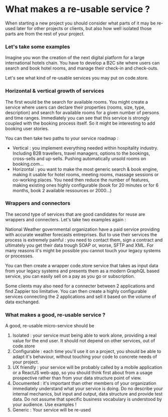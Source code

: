 # What makes a re-usable service ?

When starting a new project you should consider what parts of it may be re-used later for other projects or clients, but also how well isolated those parts are from the rest of your project.  

### Let's take some examples

Imagine you won the creation of the next digital platform for a large international hotels chain. You have to develop a B2C site where users can search and book hotel rooms, and manage their check-in and check-outs. 

Let's see what kind of re-usable services you may put on code.store.

### Horizontal & vertical growth of services

The first would be the search for available rooms. You might create a service where users can declare their properties \(rooms, size, type, description\) and search for available rooms for a given number of persons and time ranges. Immediately you can see that this service is strongly coupled with the booking process itself. So it might be interesting to add booking user stories. 

You can then take two paths to your service roadmap : 

* Vertical : you implement everything needed within hospitality industry. Including B2B travellers, travel managers, options to the bookings, cross-sells and up-sells. Pushing automatically unsold rooms on booking.com...
* Horizontal : you want to make the most generic search & book engine, making it usable for hotel rooms, meeting rooms, massage sessions or co-working places. You need then reduce the number of features, making existing ones highly configurable \(book for 20 minutes or for 6 months, book  2 available ressources or 2000...\)

### Wrappers and connectors

The second type of services that are good candidates for reuse are wrappers and connecters. Let's take two examples again : 

National Weather governmental organization have a paid service providing with accurate weather forecasts entreprises. But to use their services the process is extremely painful : you need to contact them, sign a contract and ultimately you get their data trough SOAP or, worse, SFTP and XML. For many reasons it's might be possible you cannot touch your legacy systems or processes. 

You can then create a wrapper code.store service that takes as input data from your legacy systems and presents them as  a modern GraphQL based service, you can easily sell on a pay as you go or subscription.

Some clients may also need for a connecter between 2 applications and find Zappier too limitative. You can then create a highly configurable services connecting the 2 applications and sell it based on the volume of data exchanged. 

### What makes a good, re-usable service ?

A good, re-usable micro-service should be

1. Isolated : your service must being able to work alone, providing a real value for the end user. It should not depend on other services, out of code.store
2. Configurable : each time you'll use it on a project, you should be able to adapt it's behaviour, without touching your code to concrete needs of your project.
3. UX friendly : your service will be probably called by a mobile application or a ReactJS web-app, so you should think first about from a usage prospective rather than from your data structure point of view.
4. Documented : it's important than other members of your organization immediately understand what your service is doing. Do no describe your internal mechanics, but input and output, data structure and provide test data. Do not assume that specific business vocabulary is understood by your audience. Use examples !
5. Generic : Your service will be re-used 







